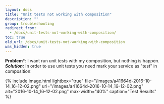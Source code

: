 ```yaml
---
layout: docs
title: "Unit tests not working with composition"
description: ""
group: troubleshooting
redirect_from:
  - /docs/unit-tests-not-working-with-composition/
toc: true
old_url: /docs/unit-tests-not-working-with-composition
was_hidden: true
---
```

**Problem***: I want run unit tests with my composition, but nothing is happen.
***Solution:*** In order to use unit tests you need mark your service as "test" in composition:

{% include 
image.html 
lightbox="true" 
file="/images/a41664d-2016-10-14_16-12-02.png" 
url="/images/a41664d-2016-10-14_16-12-02.png"
alt="2016-10-14_16-12-02.png" 
max-width="40%"
caption="Test Results"
%}
